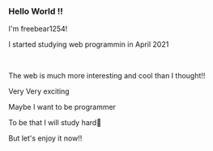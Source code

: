 <h3>Hello World !!</h3>
<p>I'm freebear1254!</p>
<p>I started studying web programmin in April 2021</p><br>

<p>The web is much more interesting and cool than I thought!!</p>
<p>Very Very exciting</p>
<p>Maybe I want to be programmer </p>
<p>To be that I will study hard🤣</p>
<p>But let's enjoy it now!!</p>
